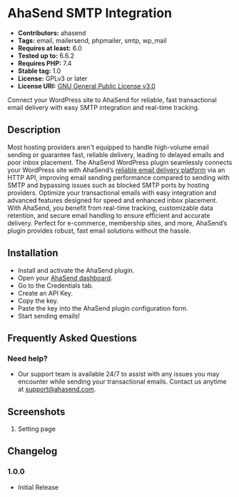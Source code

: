 # AhaSend SMTP Integration

- **Contributors:** ahasend
- **Tags:** email, mailersend, phpmailer, smtp, wp_mail
- **Requires at least:** 6.0
- **Tested up to:** 6.6.2
- **Requires PHP:** 7.4
- **Stable tag:** 1.0
- **License:** GPLv3 or later
- **License URI:** [GNU General Public License v3.0](http://www.gnu.org/licenses/gpl-3.0.html)

Connect your WordPress site to AhaSend for reliable, fast transactional email delivery with easy SMTP integration and real-time tracking.

## Description

Most hosting providers aren't equipped to handle high-volume email sending or guarantee fast, reliable delivery, leading to delayed emails and poor inbox placement. The AhaSend WordPress plugin seamlessly connects your WordPress site with AhaSend’s [reliable email delivery platform](https://ahasend.com) via an HTTP API, improving email sending performance compared to sending with SMTP and bypassing issues such as blocked SMTP ports by hosting providers. Optimize your transactional emails with easy integration and advanced features designed for speed and enhanced inbox placement. With AhaSend, you benefit from real-time tracking, customizable data retention, and secure email handling to ensure efficient and accurate delivery. Perfect for e-commerce, membership sites, and more, AhaSend’s plugin provides robust, fast email solutions without the hassle.

## Installation

- Install and activate the AhaSend plugin.
- Open your [AhaSend dashboard](https://dash.ahasend.com/accounts).
- Go to the Credentials tab.
- Create an API Key.
- Copy the key.
- Paste the key into the AhaSend plugin configuration form.
- Start sending emails!

## Frequently Asked Questions

### Need help?
- Our support team is available 24/7 to assist with any issues you may encounter while sending your transactional emails. Contact us anytime at [support@ahasend.com](mailto:support@ahasend.com).

## Screenshots

1. Setting page

## Changelog

### 1.0.0

- Initial Release
